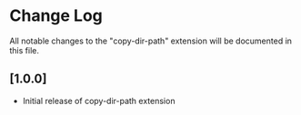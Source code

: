 # Change Log

All notable changes to the "copy-dir-path" extension will be documented in this file.

## [1.0.0]

- Initial release of copy-dir-path extension
